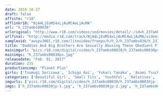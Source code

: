 ```yaml
---
date: 2018-10-27
draft: false
affsite: "r18"
afflinkr18: "NjA4LjEuMS4xLjAuMC4wLjAuMA"
url: "h_237ambs00030"
urloriginal: "http://www.r18.com/videos/vod/movies/detail/-/id=h_237ambs00030"
urlfinal: "http://media.r18.com/track/NjA4LjEuMS4xLjAuMC4wLjAuMA/videos/vod/movies/detail/-/id=h_237ambs00030"
samplevid: "awspv3001.r18.com/litevideo/freepv/h/h_2/h_237ambs030/h_237ambs030_dmb_w.mp4"
title: "Daddies And Big Brothers Are Sexually Abusing These Obedient Flat Chested And Smooth Lolitas 8 Lolitas"
mainimgurl: "pics.r18.com/digital/video/h_237ambs00030/h_237ambs00030ps.jpg"
mainimgs: "h_237ambs00030ps.jpg"
releasedate: "Feb. 01, 2017"
duration: 235
productioncomp: "Planet Plus"
girls: ['Tsumugi Serizawa', 'Ichigo Aoi', 'Yukari Tanaka', 'Asami Tsuchiya', 'Shuna Kagami', 'Mizuki Inoue', 'Ku Aine', 'Koharu Asuna']
categories: ['Beautiful Girl', 'Small Tits', 'Youthful', 'Relatives', 'Creampie', 'Hi-Def']
imgurls: ['pics.r18.com/digital/video/h_237ambs00030/h_237ambs00030jp-1.jpg', 'pics.r18.com/digital/video/h_237ambs00030/h_237ambs00030jp-2.jpg', 'pics.r18.com/digital/video/h_237ambs00030/h_237ambs00030jp-3.jpg', 'pics.r18.com/digital/video/h_237ambs00030/h_237ambs00030jp-4.jpg', 'pics.r18.com/digital/video/h_237ambs00030/h_237ambs00030jp-5.jpg', 'pics.r18.com/digital/video/h_237ambs00030/h_237ambs00030jp-6.jpg', 'pics.r18.com/digital/video/h_237ambs00030/h_237ambs00030jp-7.jpg', 'pics.r18.com/digital/video/h_237ambs00030/h_237ambs00030jp-8.jpg', 'pics.r18.com/digital/video/h_237ambs00030/h_237ambs00030jp-9.jpg', 'pics.r18.com/digital/video/h_237ambs00030/h_237ambs00030jp-10.jpg', 'pics.r18.com/digital/video/h_237ambs00030/h_237ambs00030jp-11.jpg', 'pics.r18.com/digital/video/h_237ambs00030/h_237ambs00030jp-12.jpg', 'pics.r18.com/digital/video/h_237ambs00030/h_237ambs00030jp-13.jpg', 'pics.r18.com/digital/video/h_237ambs00030/h_237ambs00030jp-14.jpg', 'pics.r18.com/digital/video/h_237ambs00030/h_237ambs00030jp-15.jpg', 'pics.r18.com/digital/video/h_237ambs00030/h_237ambs00030jp-16.jpg', 'pics.r18.com/digital/video/h_237ambs00030/h_237ambs00030jp-17.jpg', 'pics.r18.com/digital/video/h_237ambs00030/h_237ambs00030jp-18.jpg', 'pics.r18.com/digital/video/h_237ambs00030/h_237ambs00030jp-19.jpg', 'pics.r18.com/digital/video/h_237ambs00030/h_237ambs00030jp-20.jpg']
imgs: ['h_237ambs00030jp-1.jpg', 'h_237ambs00030jp-2.jpg', 'h_237ambs00030jp-3.jpg', 'h_237ambs00030jp-4.jpg', 'h_237ambs00030jp-5.jpg', 'h_237ambs00030jp-6.jpg', 'h_237ambs00030jp-7.jpg', 'h_237ambs00030jp-8.jpg', 'h_237ambs00030jp-9.jpg', 'h_237ambs00030jp-10.jpg', 'h_237ambs00030jp-11.jpg', 'h_237ambs00030jp-12.jpg', 'h_237ambs00030jp-13.jpg', 'h_237ambs00030jp-14.jpg', 'h_237ambs00030jp-15.jpg', 'h_237ambs00030jp-16.jpg', 'h_237ambs00030jp-17.jpg', 'h_237ambs00030jp-18.jpg', 'h_237ambs00030jp-19.jpg', 'h_237ambs00030jp-20.jpg']
---
```

